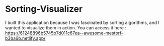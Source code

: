 # Sorting-Visualizer


I built this application because I was fascinated by sorting algorithms, and I wanted to visualize them in action. You can access it here : https://61248896b5745b7d011c67ea--awesome-mestorf-b3ba6b.netlify.app/

